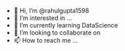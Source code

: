 - 👋 Hi, I’m @rahulgupta1598
- 👀 I’m interested in ...
- 🌱 I’m currently learning DataScience
- 💞️ I’m looking to collaborate on 
- 📫 How to reach me ...

<!---
rahulgupta1598/rahulgupta1598 is a ✨ special ✨ repository because its `README.md` (this file) appears on your GitHub profile.
You can click the Preview link to take a look at your changes.
--->
